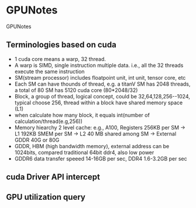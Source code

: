 # GPUNotes
GPUNotes
## Terminologies based on cuda
- 1 cuda core means a warp, 32 thread. 
- A warp is SIMD, single instruction multiple data. i.e., all the 32 threads execute the same instruction
- SM(stream processor) includes floatpoint unit, int unit, tensor core, etc
- Each SM can have thounds of thread, e.g. a titanV SM has 2048 threads, a total of 80 SM has 5120 cuda core (80*2048/32)
- Block, a group of thread, logical concept, could be 32,64,128,256--1024, typical choose 256, thread within a block have shared memory space (L1)
- when calculate how many block, it equals int(number of calculation/thread(e.g,256))
- Memory hiearchy 2 level cache: e.g., A100, Registers 256KB per SM -> L1 192KB SMEM per SM -> L2 40 MB shared among SM -> External GDDR 40G or 80G 
- GDDR, HBM (high bandwidth memory), external address can be 1024bits, compared traditional 64bit ddr4, also low power
- GDDR6 data transfer speeed 14-16GB per sec, DDR4 1.6-3.2GB per sec
## cuda Driver API intercept


## GPU utilization query
